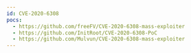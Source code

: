 ```yaml
---
id: CVE-2020-6308
pocs:
  - https://github.com/freeFV/CVE-2020-6308-mass-exploiter
  - https://github.com/InitRoot/CVE-2020-6308-PoC
  - https://github.com/Mulvun/CVE-2020-6308-mass-exploiter
---
```

